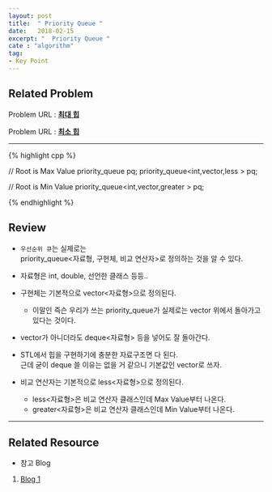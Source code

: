 ```yaml
---
layout: post
title:  " Priority Queue "
date:   2018-02-15
excerpt: "  Priority Queue "
cate : "algorithm"
tag:
- Key Point
---
```



## Related Problem

Problem URL : **[최대 힙](https://www.acmicpc.net/problem/11279)**

Problem URL : **[최소 힙](https://www.acmicpc.net/problem/1927)**

---

{% highlight cpp %}

// Root is Max Value
priority_queue<int> pq;
priority_queue<int,vector<int>,less<int> > pq;

// Root is Min Value
priority_queue<int,vector<int>,greater<int> > pq;
 
{% endhighlight %}




## Review

* `우선순위 큐`는 실제로는 <br> priority_queue<자료형, 구현체, 비교 연산자>로 정의하는 것을 알 수 있다.

 * 자료형은 int, double, 선언한 클래스 등등..

 * 구현체는 기본적으로 vector<자료형>으로 정의된다. 
    * 이말인 즉슨 우리가 쓰는 priority_queue가 실제로는 vector 위에서 돌아가고 있다는 것이다. 
 
 * vector가 아니더라도 deque<자료형> 등을 넣어도 잘 돌아간다. 
 
 * STL에서 힙을 구현하기에 충분한 자료구조면 다 된다. <br> 근데 굳이 deque 쓸 이유는 없을 거 같으니 기본값인 vector로 쓰자. 

 * 비교 연산자는 기본적으로 less<자료형>으로 정의된다. 
    * less<자료형>은 비교 연산자 클래스인데 Max Value부터 나온다.
    * greater<자료형>은 비교 연산자 클래스인데 Min Value부터 나온다.


---

## Related Resource

* 참고 Blog

1. [Blog 1](http://koosaga.com/9)

